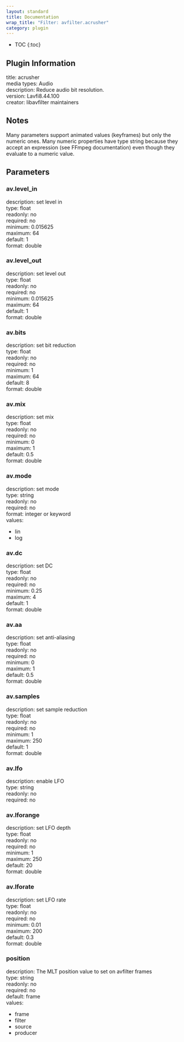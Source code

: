 ```yaml
---
layout: standard
title: Documentation
wrap_title: "Filter: avfilter.acrusher"
category: plugin
---
```

* TOC
{:toc}

## Plugin Information

title: acrusher  
media types:
Audio  
description: Reduce audio bit resolution.  
version: Lavfi8.44.100  
creator: libavfilter maintainers  

## Notes

Many parameters support animated values (keyframes) but only the numeric ones. Many numeric properties have type string because they accept an expression (see FFmpeg documentation) even though they evaluate to a numeric value.

## Parameters

### av.level_in

  
description:
set level in  
type: float  
readonly: no  
required: no  
minimum: 0.015625  
maximum: 64  
default: 1  
format: double  

### av.level_out

  
description:
set level out  
type: float  
readonly: no  
required: no  
minimum: 0.015625  
maximum: 64  
default: 1  
format: double  

### av.bits

  
description:
set bit reduction  
type: float  
readonly: no  
required: no  
minimum: 1  
maximum: 64  
default: 8  
format: double  

### av.mix

  
description:
set mix  
type: float  
readonly: no  
required: no  
minimum: 0  
maximum: 1  
default: 0.5  
format: double  

### av.mode

  
description:
set mode  
type: string  
readonly: no  
required: no  
format: integer or keyword  
values:  

* lin
* log

### av.dc

  
description:
set DC  
type: float  
readonly: no  
required: no  
minimum: 0.25  
maximum: 4  
default: 1  
format: double  

### av.aa

  
description:
set anti-aliasing  
type: float  
readonly: no  
required: no  
minimum: 0  
maximum: 1  
default: 0.5  
format: double  

### av.samples

  
description:
set sample reduction  
type: float  
readonly: no  
required: no  
minimum: 1  
maximum: 250  
default: 1  
format: double  

### av.lfo

  
description:
enable LFO  
type: string  
readonly: no  
required: no  

### av.lforange

  
description:
set LFO depth  
type: float  
readonly: no  
required: no  
minimum: 1  
maximum: 250  
default: 20  
format: double  

### av.lforate

  
description:
set LFO rate  
type: float  
readonly: no  
required: no  
minimum: 0.01  
maximum: 200  
default: 0.3  
format: double  

### position

  
description:
The MLT position value to set on avfilter frames  
type: string  
readonly: no  
required: no  
default: frame  
values:  

* frame
* filter
* source
* producer


